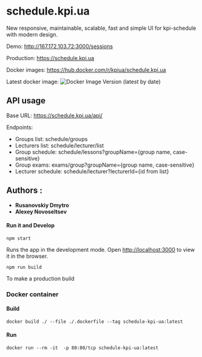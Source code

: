 # schedule.kpi.ua
New responsive, maintainable, scalable, fast and simple UI for kpi-schedule with modern design.

Demo: http://167.172.103.72:3000/sessions

Production: https://schedule.kpi.ua

Docker images: https://hub.docker.com/r/kpiua/schedule.kpi.ua

Latest docker image: ![Docker Image Version (latest by date)](https://img.shields.io/docker/v/kpiua/schedule.kpi.ua)

## API usage
Base URL: https://schedule.kpi.ua/api/

Endpoints:
- Groups list: schedule/groups
- Lecturers list: schedule/lecturer/list
- Group schedule: schedule/lessons?groupName={group name, case-sensitive}
- Group exams: exams/group?groupName={group name, case-sensitive}
- Lecturer schedule: schedule/lecturer?lecturerId={id from list}

## Authors :

* **Rusanovskiy Dmytro**
* **Alexey Novoseltsev**

#### Run it and Develop

```
npm start
```
Runs the app in the development mode.
Open [http://localhost:3000](http://localhost:3000) to view it in the browser.

```
npm run build
```
To make a production build


### Docker container

#### Build
```
docker build ./ --file ./.dockerfile --tag schedule-kpi-ua:latest
```

#### Run
```
docker run --rm -it  -p 80:80/tcp schedule-kpi-ua:latest
```
